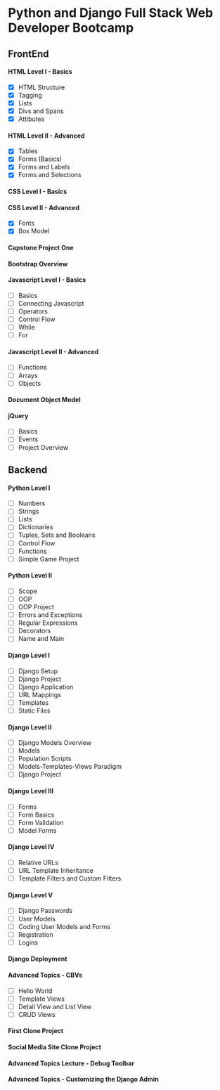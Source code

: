 # Python and Django Full Stack Web Developer Bootcamp

## FrontEnd

#### HTML Level I - Basics
  - [x] HTML Structure
  - [x] Tagging
  - [x] Lists
  - [x] Divs and Spans
  - [x] Attibutes
#### HTML Level II - Advanced
  - [x] Tables
  - [x] Forms (Basics)
  - [x] Forms and Labels
  - [x] Forms and Selections

#### CSS Level I - Basics

#### CSS Level II - Advanced
  - [x] Fonts
  - [x] Box Model
  
#### Capstone Project One

#### Bootstrap Overview

#### Javascript Level I - Basics
  - [ ] Basics
  - [ ] Connecting Javascript
  - [ ] Operators
  - [ ] Control Flow
  - [ ] While
  - [ ] For
  
#### Javascript Level II - Advanced
  - [ ] Functions
  - [ ] Arrays
  - [ ] Objects

#### Document Object Model

#### jQuery
  - [ ] Basics
  - [ ] Events
  - [ ] Project Overview

## Backend

#### Python Level I
  - [ ] Numbers
  - [ ] Strings
  - [ ] Lists
  - [ ] Dictionaries
  - [ ] Tuples, Sets and Booleans
  - [ ] Control Flow
  - [ ] Functions
  - [ ] Simple Game Project
  
#### Python Level II
  - [ ] Scope
  - [ ] OOP
  - [ ] OOP Project
  - [ ] Errors and Exceptions
  - [ ] Regular Expressions
  - [ ] Decorators
  - [ ] Name and Main

#### Django Level I
  - [ ] Django Setup
  - [ ] Django Project
  - [ ] Django Application
  - [ ] URL Mappings
  - [ ] Templates
  - [ ] Static Files
  
#### Django Level II
  - [ ] Django Models Overview
  - [ ] Models
  - [ ] Population Scripts
  - [ ] Models-Templates-Views Paradigm
  - [ ] Django Project
  
#### Django Level III
  - [ ] Forms
  - [ ] Form Basics
  - [ ] Form Validation
  - [ ] Model Forms
  
#### Django Level IV
  - [ ] Relative URLs
  - [ ] URL Template Inheritance
  - [ ] Template Filters and Custom Filters
  
#### Django Level V
  - [ ] Django Passwords
  - [ ] User Models
  - [ ] Coding User Models and Forms
  - [ ] Registration
  - [ ] Logins
 
 #### Django Deployment
 
 #### Advanced Topics - CBVs
  - [ ] Hello World
  - [ ] Template Views
  - [ ] Detail View and List View
  - [ ] CRUD Views

#### First Clone Project

#### Social Media Site Clone Project

#### Advanced Topics Lecture - Debug Toolbar

#### Advanced Topics - Customizing the Django Admin
